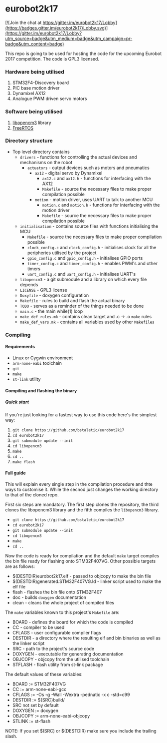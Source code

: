 # eurobot2k17

[![Join the chat at https://gitter.im/eurobot2k17/Lobby](https://badges.gitter.im/eurobot2k17/Lobby.svg)](https://gitter.im/eurobot2k17/Lobby?utm_source=badge&utm_medium=badge&utm_campaign=pr-badge&utm_content=badge)

This repo is going to be used for hosting the code for the upcoming Eurobot 2017 competition. The code is GPL3 licensed.

### Hardware being utilised

1. STM32F4-Discovery board
2. PIC base motion driver
3. Dynamixel AX12
4. Analogue PWM driven servo motors

### Software being utilised

1. [libopencm3](https://libopencm3.github.io/docs/latest/stm32f4/html/modules.html) library
2. [FreeRTOS](https://freertos.org/)

### Directory structure

- Top level directory contains
  - `drivers` - functions for controlling the actual devices and mechanisms on the robot
    - `actuators` - output devices such as motors and pneumatics
      - `ax12` - digital servo by Dynamixel
        - `ax12.c` and `ax12.h` - functions for interfacing with the AX12
        - `Makefile` - source the necessary files to make proper compilation possible
      - `motion` - motion driver, uses UART to talk to another MCU
        - `motion.c` and `motion.h` - functions for interfacing with the motion driver
        - `Makefile` - source the necessary files to make proper compilation possible
  - `initialisation` - contains source files with functions initialising the MCU
    - `Makefile` - source the necessary files to make proper compilation possible
    - `clock_config.c` and `clock_config.h` - initialises clock for all the peripheries utilised by the project
    - `gpio_config.c` and `gpio_config.h` - initialises GPIO ports
    - `timer_config.c` and `timer_config.h` - enables PWM's and other timers
    - `uart_config.c` and `uart_config.h` - initialises UART's
  - `libopencm3` - a git submodule and a library on which every file depends
  - `LICENSE` - GPL3 license
  - `Doxyfile` - doxygen configuration
  - `Makefile` - rules to build and flash the actual binary
  - `TODO` - serves as a reminder of the things needed to be done
  - `main.c` - the main while(1) loop
  - `make_def_rules.mk` - contains clean target and .c -> .o `make` rules
  - `make_def_vars.mk` - contains all variables used by other `Makefiles`

### Compiling

#### Requirements

- Linux or Cygwin environment
- `arm-none-eabi` toolchain
- `git`
- `make`
- `st-link` utility

#### Compiling and flashing the binary

##### Quick start
If you're just looking for a fastest way to use this code here's the simplest way:

1. `git clone https://github.com/bstaletic/eurobot2k17`
2. `cd eurobot2k17`
3. `git submodule update --init`
4. `cd libopencm3`
5. `make`
6. `cd ..`
7. `make flash`

#### Full guide
This will explain every single step in the compilation procedure and thte ways to customise it. While the secnod just changes the working directory to that of the cloned repo.

First six steps are mandatory. The first step clones the repository, the third clones the libopencm3 library and the fifth compiles the `libopencm3` library.

- `git clone https://github.com/bstaletic/eurobot2k17`
- `cd eurobot2k17`
- `git submodule update --init`
- `cd libopencm3`
- `make`
- `cd ..`

Now the code is ready for compilation and the default `make` target compiles the bin file ready for flashing onto STM32F407VG. Other possible targets are as follows:

- $(DESTDIR)eurobot2k17.elf - passed to objcopy to make the bin file
- $(DESTDIR)generated.STM32F407VG.ld - linker script used to make the elf file
- flash - flashes the bin file onto STM32F407
- doc - builds `doxygen` documentation
- clean - cleans the whole project of compiled files

The `make` variables known to this project's `Makefile` are:

- BOARD - defines the board for which the code is compiled
- CC - compiler to be used
- CFLAGS - user configurable compiler flags
- DESTDIR - a directory where the resulting elf and bin binaries as well as the linker script
- SRC - path to the project's source code
- DOXYGEN - executable for generating documentation
- OBJCOPY - objcopy from the utilised toolchain
- STFLASH - flash utility from st-link package

The default values of these variables:

- BOARD := STM32F407VG
- CC := arm-none-eabi-gcc
- CFLAGS := -Os -g -Wall -Wextra -pednatic -x c -std=c99
- DESTDIR := ${SRC}build/
- SRC not set by default
- DOXYGEN := doxygen
- OBJCOPY := arm-none-eabi-objcopy
- STLINK := st-flash

NOTE: If you set $(SRC) or $(DESTDIR) make sure you include the trailing slash.
